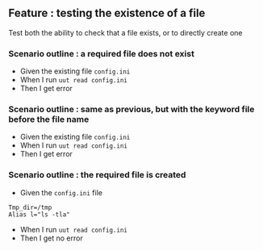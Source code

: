 
## Feature : testing the existence of a file

Test both the ability to check that a file exists, or to directly create one

### Scenario outline : a required file does not exist  

  - Given the existing file `config.ini`
  - When I run `uut read config.ini`
  - Then I get error


### Scenario outline : same as previous, but with the keyword file before the file name  

  - Given the existing file `config.ini`
  - When I run `uut read config.ini`
  - Then I get error


### Scenario outline : the required file is created
  - Given the `config.ini` file
```
Tmp_dir=/tmp
Alias l="ls -tla"
```
  - When I run `uut read config.ini`
  - Then I get no error

 
